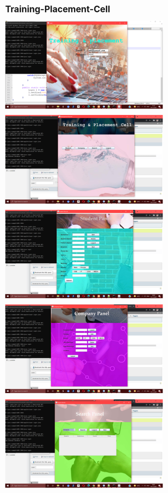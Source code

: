 # Training-Placement-Cell





<img src="Screenshot (103).png" class="img-fluid"><br><br>
<img src="Screenshot (104).png" class="img-fluid"><br><br>
<img src="Screenshot (105).png" class="img-fluid"><br><br>
<img src="Screenshot (106).png" class="img-fluid"><br><br>
<img src="Screenshot (107).png" class="img-fluid"><br><br>
 
